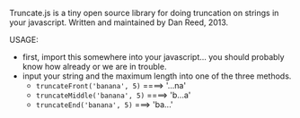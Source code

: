 Truncate.js is a tiny open source library for doing truncation on strings in your javascript.
Written and maintained by Dan Reed, 2013.

USAGE:
  * first, import this somewhere into your javascript... you should probably know how already or we are in trouble.
  * input your string and the maximum length into one of the three methods.
    * `truncateFront('banana', 5)` ====> '...na'
    * `truncateMiddle('banana', 5)` ====> 'b...a'
    * `truncateEnd('banana', 5)` ===> 'ba...'